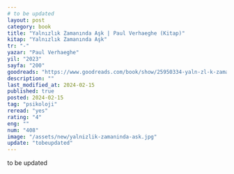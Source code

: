 ```yaml
---
# to be updated
layout: post
category: book
title: "Yalnızlık Zamanında Aşk | Paul Verhaeghe (Kitap)"
kitap: "Yalnızlık Zamanında Aşk"
tr: "-"
yazar: "Paul Verhaeghe"
yil: "2023"
sayfa: "200"
goodreads: "https://www.goodreads.com/book/show/25950334-yaln-zl-k-zaman-nda-a-k"
description: ""
last_modified_at: 2024-02-15
published: true
posted: 2024-02-15
tag: "psikoloji"
reread: "yes"
rating: "4"
eng: ""
num: "408"
image: "/assets/new/yalnizlik-zamaninda-ask.jpg"
update: "tobeupdated"
---
```


to be updated
